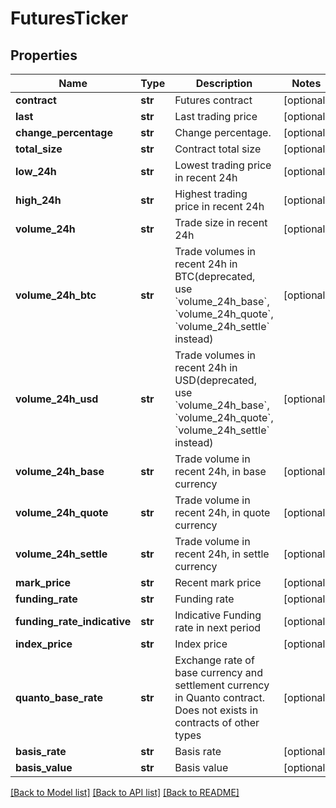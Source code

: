 # FuturesTicker

## Properties
Name | Type | Description | Notes
------------ | ------------- | ------------- | -------------
**contract** | **str** | Futures contract | [optional] 
**last** | **str** | Last trading price | [optional] 
**change_percentage** | **str** | Change percentage. | [optional] 
**total_size** | **str** | Contract total size | [optional] 
**low_24h** | **str** | Lowest trading price in recent 24h | [optional] 
**high_24h** | **str** | Highest trading price in recent 24h | [optional] 
**volume_24h** | **str** | Trade size in recent 24h | [optional] 
**volume_24h_btc** | **str** | Trade volumes in recent 24h in BTC(deprecated, use &#x60;volume_24h_base&#x60;, &#x60;volume_24h_quote&#x60;, &#x60;volume_24h_settle&#x60; instead) | [optional] 
**volume_24h_usd** | **str** | Trade volumes in recent 24h in USD(deprecated, use &#x60;volume_24h_base&#x60;, &#x60;volume_24h_quote&#x60;, &#x60;volume_24h_settle&#x60; instead) | [optional] 
**volume_24h_base** | **str** | Trade volume in recent 24h, in base currency | [optional] 
**volume_24h_quote** | **str** | Trade volume in recent 24h, in quote currency | [optional] 
**volume_24h_settle** | **str** | Trade volume in recent 24h, in settle currency | [optional] 
**mark_price** | **str** | Recent mark price | [optional] 
**funding_rate** | **str** | Funding rate | [optional] 
**funding_rate_indicative** | **str** | Indicative Funding rate in next period | [optional] 
**index_price** | **str** | Index price | [optional] 
**quanto_base_rate** | **str** | Exchange rate of base currency and settlement currency in Quanto contract. Does not exists in contracts of other types | [optional] 
**basis_rate** | **str** | Basis rate | [optional] 
**basis_value** | **str** | Basis value | [optional] 

[[Back to Model list]](../README.md#documentation-for-models) [[Back to API list]](../README.md#documentation-for-api-endpoints) [[Back to README]](../README.md)


